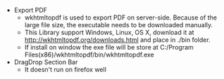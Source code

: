 * Export PDF
    + wkhtmltopdf is used to export PDF on server-side. Because of the large file size, the executable needs to be downloaded manually.
    + This Library support Windows, Linux, OS X, download it at http://wkhtmltopdf.org/downloads.html and place in ./bin folder.
    + If install on window the exe file will be store at C:/Program Files(x86)/wkhtmltopdf/bin/wkhtmltopdf.exe 
* DragDrop Section Bar
    + It doesn't run on firefox well